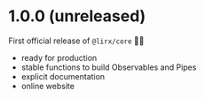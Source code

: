 # 1.0.0 (unreleased)

First official release of `@lirx/core` 🎉🥳

- ready for production
- stable functions to build Observables and Pipes
- explicit documentation
- online website
